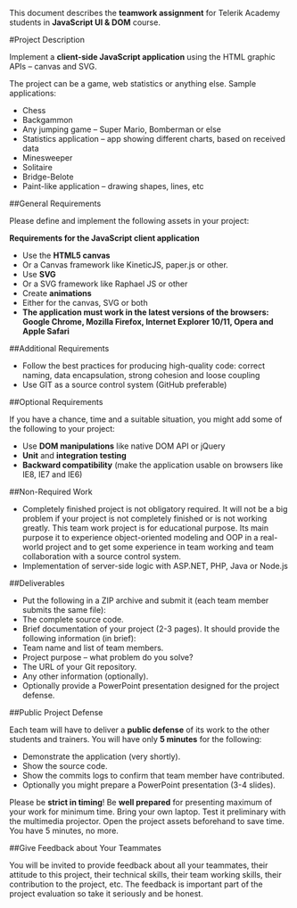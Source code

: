 This document describes the **teamwork assignment** for Telerik Academy students in **JavaScript UI & DOM** course.

#Project Description

Implement a **client-side JavaScript application** using the HTML graphic APIs – canvas and SVG.

The project can be a game, web statistics or anything else. Sample applications:
 * Chess
 * Backgammon
 * Any jumping game – Super Mario, Bomberman or else
 * Statistics application – app showing different charts, based on received data
 * Minesweeper
 * Solitaire
 * Bridge-Belote
 * Paint-like application – drawing shapes, lines, etc

##General Requirements

Please define and implement the following assets in your project:

**Requirements for the JavaScript client application**
* Use the **HTML5 canvas**
 * Or a Canvas framework like KineticJS, paper.js or other.
* Use **SVG**
 * Or a SVG framework like Raphael JS or other
* Create **animations**
 * Either for the canvas, SVG or both
* **The application must work in the latest versions of the browsers: Google Chrome, Mozilla Firefox, Internet Explorer 10/11, Opera and Apple Safari**

##Additional Requirements

* Follow the best practices for producing high-quality code: correct naming, data encapsulation, strong cohesion and loose coupling
* Use GIT as a source control system (GitHub preferable)

##Optional Requirements

If you have a chance, time and a suitable situation, you might add some of the following to your project:
* Use **DOM manipulations** like native DOM API or jQuery
* **Unit** and **integration testing**
* **Backward compatibility** (make the application usable on browsers like IE8, IE7 and IE6)

##Non-Required Work

* Completely finished project is not obligatory required. It will not be a big problem if your project is not completely finished or is not working greatly. This team work project is for educational purpose. Its main purpose it to experience object-oriented modeling and OOP in a real-world project and to get some experience in team working and team collaboration with a source control system.
* Implementation of server-side logic with ASP.NET, PHP, Java or Node.js

##Deliverables
* Put the following in a ZIP archive and submit it (each team member submits the same file):
* The complete source code.
* Brief documentation of your project (2-3 pages). It should provide the following information (in brief):
 * Team name and list of team members.
 * Project purpose – what problem do you solve?
 * The URL of your Git repository.
 * Any other information (optionally).
* Optionally provide a PowerPoint presentation designed for the project defense.

##Public Project Defense

Each team will have to deliver a **public defense** of its work to the other students and trainers. You will have only **5 minutes** for the following:
* Demonstrate the application (very shortly).
* Show the source code.
* Show the commits logs to confirm that team member have contributed.
* Optionally you might prepare a PowerPoint presentation (3-4 slides).

Please be **strict in timing**! Be **well prepared** for presenting maximum of your work for minimum time. Bring your own laptop. Test it preliminary with the multimedia projector. Open the project assets beforehand to save time. You have 5 minutes, no more.

##Give Feedback about Your Teammates

You will be invited to provide feedback about all your teammates, their attitude to this project, their technical skills, their team working skills, their contribution to the project, etc. The feedback is important part of the project evaluation so take it seriously and be honest.

